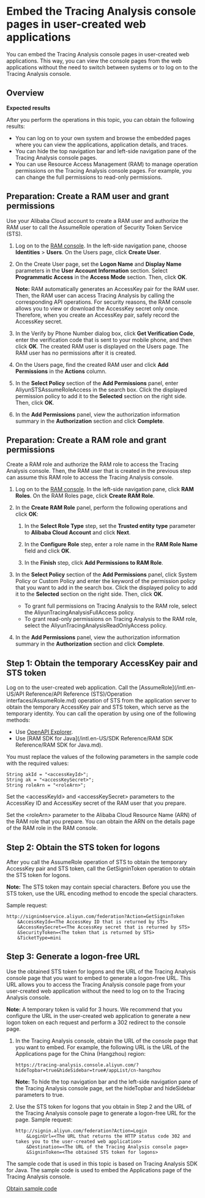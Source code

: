 # Embed the Tracing Analysis console pages in user-created web applications

You can embed the Tracing Analysis console pages in user-created web applications. This way, you can view the console pages from the web applications without the need to switch between systems or to log on to the Tracing Analysis console.

## Overview

**Expected results**

After you perform the operations in this topic, you can obtain the following results:

-   You can log on to your own system and browse the embedded pages where you can view the applications, application details, and traces.
-   You can hide the top navigation bar and left-side navigation pane of the Tracing Analysis console pages.
-   You can use Resource Access Management \(RAM\) to manage operation permissions on the Tracing Analysis console pages. For example, you can change the full permissions to read-only permissions.

## Preparation: Create a RAM user and grant permissions

Use your Alibaba Cloud account to create a RAM user and authorize the RAM user to call the AssumeRole operation of Security Token Service \(STS\).

1.  Log on to the [RAM console](http://ram.console.aliyun.com). In the left-side navigation pane, choose **Identities** \> **Users**. On the Users page, click **Create User**.

2.  On the Create User page, set the **Logon Name** and **Display Name** parameters in the **User Account Information** section. Select **Programmatic Access** in the **Access Mode** section. Then, click **OK**.

    **Note:** RAM automatically generates an AccessKey pair for the RAM user. Then, the RAM user can access Tracing Analysis by calling the corresponding API operations. For security reasons, the RAM console allows you to view or download the AccessKey secret only once. Therefore, when you create an AccessKey pair, safely record the AccessKey secret.

3.  In the Verify by Phone Number dialog box, click **Get Verification Code**, enter the verification code that is sent to your mobile phone, and then click **OK**. The created RAM user is displayed on the Users page. The RAM user has no permissions after it is created.

4.  On the Users page, find the created RAM user and click **Add Permissions** in the **Actions** column.

5.  In the **Select Policy** section of the **Add Permissions** panel, enter AliyunSTSAssumeRoleAccess in the search box. Click the displayed permission policy to add it to the **Selected** section on the right side. Then, click **OK**.

6.  In the **Add Permissions** panel, view the authorization information summary in the **Authorization** section and click **Complete**.


## Preparation: Create a RAM role and grant permissions

Create a RAM role and authorize the RAM role to access the Tracing Analysis console. Then, the RAM user that is created in the previous step can assume this RAM role to access the Tracing Analysis console.

1.  Log on to the [RAM console](http://ram.console.aliyun.com). In the left-side navigation pane, click **RAM Roles**. On the RAM Roles page, click **Create RAM Role**.

2.  In the **Create RAM Role** panel, perform the following operations and click **OK**:

    1.  In the **Select Role Type** step, set the **Trusted entity type** parameter to **Alibaba Cloud Account** and click **Next**.

    2.  In the **Configure Role** step, enter a role name in the **RAM Role Name** field and click **OK**.

    3.  In the **Finish** step, click **Add Permissions to RAM Role**.

3.  In the **Select Policy** section of the **Add Permissions** panel, click System Policy or Custom Policy and enter the keyword of the permission policy that you want to add in the search box. Click the displayed policy to add it to the **Selected** section on the right side. Then, click **OK**.

    -   To grant full permissions on Tracing Analysis to the RAM role, select the AliyunTracingAnalysisFullAccess policy.
    -   To grant read-only permissions on Tracing Analysis to the RAM role, select the AliyunTracingAnalysisReadOnlyAccess policy.
4.  In the **Add Permissions** panel, view the authorization information summary in the **Authorization** section and click **Complete**.


## Step 1: Obtain the temporary AccessKey pair and STS token

Log on to the user-created web application. Call the [AssumeRole](/intl.en-US/API Reference/API Reference (STS)/Operation interfaces/AssumeRole.md) operation of STS from the application server to obtain the temporary AccessKey pair and STS token, which serve as the temporary identity. You can call the operation by using one of the following methods:

-   Use [OpenAPI Explorer](https://next.api.aliyun.com/api/Sts/2015-04-01/AssumeRole).
-   Use [RAM SDK for Java](/intl.en-US/SDK Reference/RAM SDK Reference/RAM SDK for Java.md).

You must replace the values of the following parameters in the sample code with the required values:

```
String akId = "<accessKeyId>";
String ak = "<accessKeySecret>";
String roleArn = "<roleArn>";
```

Set the <accessKeyId\> and <accessKeySecret\> parameters to the AccessKey ID and AccessKey secret of the RAM user that you prepare.

Set the <roleArn\> parameter to the Alibaba Cloud Resource Name \(ARN\) of the RAM role that you prepare. You can obtain the ARN on the details page of the RAM role in the RAM console.

## Step 2: Obtain the STS token for logons

After you call the AssumeRole operation of STS to obtain the temporary AccessKey pair and STS token, call the GetSigninToken operation to obtain the STS token for logons.

**Note:** The STS token may contain special characters. Before you use the STS token, use the URL encoding method to encode the special characters.

Sample request:

```
http://signin4service.aliyun.com/federation?Action=GetSigninToken
    &AccessKeyId=<The AccessKey ID that is returned by STS>
    &AccessKeySecret=<The AccessKey secret that is returned by STS>
    &SecurityToken=<The token that is returned by STS>
    &TicketType=mini
```

## Step 3: Generate a logon-free URL

Use the obtained STS token for logons and the URL of the Tracing Analysis console page that you want to embed to generate a logon-free URL. This URL allows you to access the Tracing Analysis console page from your user-created web application without the need to log on to the Tracing Analysis console.

**Note:** A temporary token is valid for 3 hours. We recommend that you configure the URL in the user-created web application to generate a new logon token on each request and perform a 302 redirect to the console page.

1.  In the Tracing Analysis console, obtain the URL of the console page that you want to embed. For example, the following URL is the URL of the Applications page for the China \(Hangzhou\) region:

    ```
    https://tracing-analysis.console.aliyun.com/?hideTopbar=true&hideSidebar=true#/appList/cn-hangzhou
    ```

    **Note:** To hide the top navigation bar and the left-side navigation pane of the Tracing Analysis console page, set the hideTopbar and hideSidebar parameters to true.

2.  Use the STS token for logons that you obtain in Step 2 and the URL of the Tracing Analysis console page to generate a logon-free URL for the page. Sample request:

    ```
    http://signin.aliyun.com/federation?Action=Login
        &LoginUrl=<The URL that returns the HTTP status code 302 and takes you to the user-created web application>
        &Destination=<The URL of the Tracing Analysis console page>
        &SigninToken=<The obtained STS token for logons>
    ```


The sample code that is used in this topic is based on Tracing Analysis SDK for Java. The sample code is used to embed the Applications page of the Tracing Analysis console.

[Obtain sample code](https://arms-apm.oss-cn-hangzhou.aliyuncs.com/tools/embedPage.zip)

